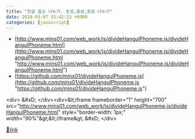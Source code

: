 ```yaml
---
title: "한글 음소 나누기. 초성,중성,종성 나누기"
date: 2018-03-07 15:42:22 +0900
categories: [javascript]
---
```


- [http://www.mins01.com/web_work/js/divideHangulPhoneme.js/divideHangulPhoneme.html](http://www.mins01.com/web_work/js/divideHangulPhoneme.js/divideHangulPhoneme.html "http://www.mins01.com/web_work/js/divideHangulPhoneme.js/divideHangulPhoneme.html")
- [https://github.com/mins01/divideHangulPhoneme.js](http://github.com/mins01/divideHangulPhoneme.js "https://github.com/mins01/divideHangulPhoneme.js")

&lt;div&gt;  &amp;#xD;
&lt;/div&gt;&lt;div&gt;&amp;lt;iframe frameborder="1" height="700" src="http://www.mins01.com/web_work/js/divideHangulPhoneme.js/divideHangulPhoneme.html" style="border-width: 1px;" width="90%"&amp;gt;&amp;lt;/iframe&amp;gt;  &amp;#xD;
&lt;/div&gt;


[🔗link](http://www.mins01.com/mh/tech/read/1140)